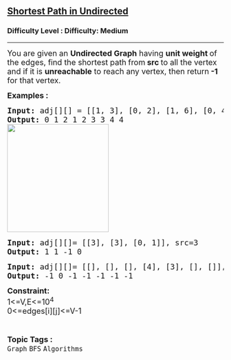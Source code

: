 <h2><a href="https://www.geeksforgeeks.org/problems/shortest-path-in-undirected-graph-having-unit-distance/1">Shortest Path in Undirected</a></h2><h3>Difficulty Level : Difficulty: Medium</h3><hr><div class="problems_problem_content__Xm_eO"><p><span style="font-size: 18px;">You are given an <strong>Undirected Graph</strong> having <strong>unit weight </strong>of the edges, find the shortest path<strong> </strong>from<strong> src </strong>to all the vertex and if it is <strong>unreachable</strong> to reach any vertex, then return<strong> -1</strong> for that vertex.</span></p>
<p><span style="font-size: 18px;"><strong>Examples :</strong></span></p>
<pre><span style="font-size: 18px;"><strong>Input: </strong>adj[][] = [[1, 3], [0, 2], [1, 6], [0, 4], [3, 5], [4, 6], [2, 5, 7, 8], [6, 8], [7, 6]], src=0
<strong>Output: </strong>0 1 2 1 2 3 3 4 4<br></span><img style="font-family: -apple-system, BlinkMacSystemFont, 'Segoe UI', Roboto, Oxygen, Ubuntu, Cantarell, 'Open Sans', 'Helvetica Neue', sans-serif; font-size: 18px;" src="https://media.geeksforgeeks.org/img-practice/prod/addEditProblem/711976/Web/Other/blobid1_1712813311.png" alt="" width="236" height="251">
</pre>
<pre><span style="font-size: 18px;"><strong>Input: </strong>adj[][]= [[3], [3], [0, 1]], src=3
<strong>Output: </strong>1 1 -1 0<br></span><img style="font-family: -apple-system, BlinkMacSystemFont, 'Segoe UI', Roboto, Oxygen, Ubuntu, Cantarell, 'Open Sans', 'Helvetica Neue', sans-serif;" src="https://media.geeksforgeeks.org/img-practice/prod/addEditProblem/711976/Web/Other/blobid3_1712814761.png" alt=""></pre>
<pre><span style="font-size: 18px;"><strong>Input: </strong>adj[][]= [[], [], [], [4], [3], [], []], src=1
<strong>Output: </strong>-1 0 -1 -1 -1 -1 -1 </span></pre>
<p><span style="font-size: 18px;"><strong>Constraint:</strong><br>1&lt;=V,E&lt;=10<sup>4</sup><br>0&lt;=edges[i][j]&lt;=V-1</span></p></div><br><p><span style=font-size:18px><strong>Topic Tags : </strong><br><code>Graph</code>&nbsp;<code>BFS</code>&nbsp;<code>Algorithms</code>&nbsp;